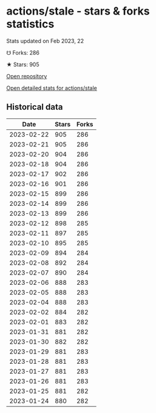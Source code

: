 # actions/stale - stars & forks statistics

Stats updated on Feb 2023, 22

☋ Forks: 286

★ Stars: 905

[Open repository](https://github.com/actions/stale)

[Open detailed stats for actions/stale](https://reviewgithub.com/rep/actions/stale)

## Historical data
| Date | Stars | Forks |
|------|-------|-------|
| 2023-02-22 | 905 | 286 | 
| 2023-02-21 | 905 | 286 | 
| 2023-02-20 | 904 | 286 | 
| 2023-02-18 | 904 | 286 | 
| 2023-02-17 | 902 | 286 | 
| 2023-02-16 | 901 | 286 | 
| 2023-02-15 | 899 | 286 | 
| 2023-02-14 | 899 | 286 | 
| 2023-02-13 | 899 | 286 | 
| 2023-02-12 | 898 | 285 | 
| 2023-02-11 | 897 | 285 | 
| 2023-02-10 | 895 | 285 | 
| 2023-02-09 | 894 | 284 | 
| 2023-02-08 | 892 | 284 | 
| 2023-02-07 | 890 | 284 | 
| 2023-02-06 | 888 | 283 | 
| 2023-02-05 | 888 | 283 | 
| 2023-02-04 | 888 | 283 | 
| 2023-02-02 | 884 | 282 | 
| 2023-02-01 | 883 | 282 | 
| 2023-01-31 | 881 | 282 | 
| 2023-01-30 | 882 | 282 | 
| 2023-01-29 | 881 | 283 | 
| 2023-01-28 | 881 | 283 | 
| 2023-01-27 | 881 | 283 | 
| 2023-01-26 | 881 | 283 | 
| 2023-01-25 | 881 | 282 | 
| 2023-01-24 | 880 | 282 | 

